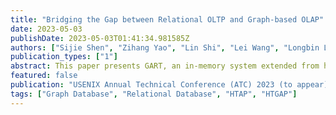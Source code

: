 ```yaml
---
title: "Bridging the Gap between Relational OLTP and Graph-based OLAP"
date: 2023-05-03
publishDate: 2023-05-03T01:41:34.981585Z
authors: ["Sijie Shen", "Zihang Yao", "Lin Shi", "Lei Wang", "Longbin Lai", "Qian Tao", "Li Su", "Rong Chen", "Wenyuan Yu", "Haibo Chen", "Bingyu Zang", "Jingren Zhou"]
publication_types: ["1"]
abstract: This paper presents GART, an in-memory system extended from hybrid transactional/analytical processing (HTAP) systems for hybrid transactional and graph analytical processing (HTGAP). GART should fulfill two unique goals not encountered by HTAP systems. First, to adapt to rich workloads flexibility, GART proposes transparent data model conversion by graph extraction interfaces, which define rules of relational-graph mapping. Second, to ensure the performance of graph analytical processing (GAP), GART proposes an efficient dynamic graph storage with good locality that stems from key insights into HTGAP workloads, including (1) an efficient and mutable CSR to guarantee the locality of scanning edges, (2) a coarse-grained MVCC to reduce the temporal and spatial overhead of versioning, and (3) a flexible property storage to efficiently run various GAP workloads. Evaluations show that GART is several orders of magnitude better than existing solutions in terms of freshness or performance. Meanwhile, for GAP workloads on the LDBC SNB dataset, GART outperforms the state-of-the-art general-purpose dynamic graph storage (i.e., LiveGraph) by up to $4.4X$.
featured: false
publication: "USENIX Annual Technical Conference (ATC) 2023 (to appear)"
tags: ["Graph Database", "Relational Database", "HTAP", "HTGAP"]
---
```


